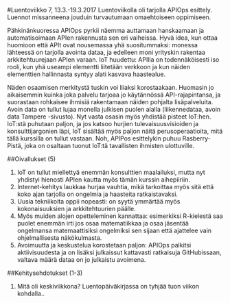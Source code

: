 #Luentoviikko 7, 13.3.-19.3.2017
Luentoviikolla oli tarjolla APIOps esittely. Luennot missanneena jouduin turvautumaan omaehtoiseen oppimiseen.

Pähkinänkuoressa APIOps pyrkii näemma auttamaan hanskaamaan ja automatisoimaan APIen rakennusta sen eri vaiheissa. Hyvä idea, kun ottaa huomioon että APIt ovat nousemassa yhä suositummaksi: monessa lähteessä on tarjolla avointa dataa, ja edelleen moni yrityskin rakentaa arkkitehtuurejaan APIen varaan. IoT huudettu: APIlla on todennäköisesti iso rooli, kun yhä useampi elementti liitetään verkkoon ja kun näiden elementtien hallinnasta syntyy alati kasvava haastealue.

Näden osaamisen merkitystä tuskin voi liiaksi korostaakaan. Huomasin jo aikaisemmin kuinka joka palvelu tarjoaa jo käytännössä API-rajapintansa, ja suorastaan rohkaisee ihmisiä rakentamaan näiden pohjalta lisäpalveluita. Avoin data on tullut lujaa monella julkisen puolen alalla (liikennedataa, avoin data Tampere -sivusto). Nyt vasta osasin myös yhdistää pisteet IoT:hen. IoT:stä puhutaan paljon, ja jos katsoo hurjien tulevaisuusvisioiden ja konsulttijargonien läpi, IoT sisältää myös paljon näitä perusoperaatioita, mitä tällä kurssilla on tullut vastaan. Noh, APIPos esittelykin puhuu Rasberry-Pistä, joka on osaltaan tuonut IoT:tä tavallisten ihmisten ulottuville.

##Oivallukset (5)
1. IoT on tullut miellettyä enemmän konsulttien maalailuksi, mutta nyt yhdistyi hienosti APIen kautta myös tämän kurssin aihepiiriin.
1. Internet-kehitys laukkaa hurjaa vauhtia, mikä tarkoittaa myös sitä että koko ajan tarjolla on ongelmia ja haasteita ratkaistavaksi.
1. Uusia tekniikoita oppii nopeasti: on syytä ymmärtää myös kokonaisuuksien ja arkkitehtuurien päälle.
1. Myös muiden alojen opetteleminen kannattaa: esimerkiksi R-kielestä saa puolet enemmän irti jos osaa matematiikkaa ja osaa jäsentää ongelmansa matemaattisiksi ongelmiksi sen sijaan että ajattelee vain ohjelmallisesta näkökulmasta.
1. Avoimuutta ja keskustelua korostetaan paljon: APIOps palkitsi aktiivisuudesta ja on lisäksi julkaissut kattavasti ratkaisuja GitHubissaan, valtava määrä dataa on jo julkaistu avoimena.

##Kehitysehdotukset (1-3)
1. Mitä oli keskiviikkona? Luentopäiväkirjassa on tyhjää tuon viikon kohdalla..
